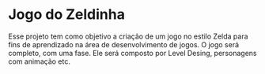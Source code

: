 # Jogo do Zeldinha

Esse projeto tem como objetivo a criação de um jogo no estilo Zelda para fins de aprendizado na área de desenvolvimento de jogos. O jogo será completo, com uma fase. Ele será composto por Level Desing, personagens com animação etc.